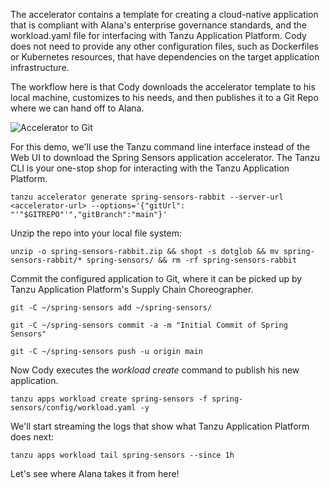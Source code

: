 The accelerator contains a template for creating a cloud-native application that is compliant with Alana's enterprise governance standards, and the workload.yaml file for interfacing with Tanzu Application Platform. Cody does not need to provide any other configuration files, such as Dockerfiles or Kubernetes resources, that have dependencies on the target application infrastructure.

The workflow here is that Cody downloads the accelerator template to his local machine, customizes to his needs, and then publishes it to a Git Repo where we can hand off to Alana.

![Accelerator to Git](images/push-to-git.png)

For this demo, we'll use the Tanzu command line interface instead of the Web UI to download the Spring Sensors application accelerator. The Tanzu CLI is your one-stop shop for interacting with the Tanzu Application Platform.

```execute
tanzu accelerator generate spring-sensors-rabbit --server-url <accelerator-url> --options='{"gitUrl": "'"$GITREPO"'","gitBranch":"main"}'
```

Unzip the repo into your local file system:

```execute
unzip -o spring-sensors-rabbit.zip && shopt -s dotglob && mv spring-sensors-rabbit/* spring-sensors/ && rm -rf spring-sensors-rabbit
```

Commit the configured application to Git, where it can be picked up by Tanzu Application Platform's Supply Chain Choreographer.

```execute
git -C ~/spring-sensors add ~/spring-sensors/
```

```execute
git -C ~/spring-sensors commit -a -m "Initial Commit of Spring Sensors"
```

```execute
git -C ~/spring-sensors push -u origin main
```

Now Cody executes the *workload create* command to publish his new application. 

```execute
tanzu apps workload create spring-sensors -f spring-sensors/config/workload.yaml -y
```

We'll start streaming the logs that show what Tanzu Application Platform does next:

```execute-2
tanzu apps workload tail spring-sensors --since 1h
```

Let's see where Alana takes it from here!
